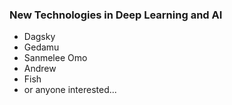 <h3>New Technologies in Deep Learning and AI</h3>

<ul>
<li>Dagsky</li>
<li>Gedamu</li>
<li>Sanmelee Omo</li>
<li>Andrew</li>
<li>Fish</li>
<li>or anyone interested...</li>
</ul>